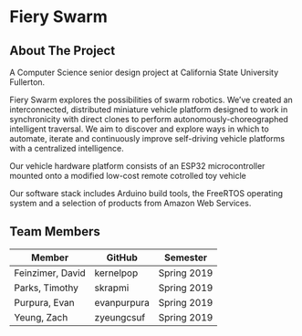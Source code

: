# Fiery Swarm

## About The Project

A Computer Science senior design project at California State University Fullerton.
  
Fiery Swarm explores the possibilities of swarm robotics. We’ve created an interconnected, distributed miniature vehicle platform designed to work in synchronicity with direct clones to perform autonomously-choreographed intelligent traversal. We aim to discover and explore ways in which to automate, iterate and continuously improve self-driving vehicle platforms with a centralized intelligence.
  
Our vehicle hardware platform consists of an ESP32 microcontroller mounted onto a modified low-cost remote cotrolled toy vehicle
 
Our software stack includes Arduino build tools, the FreeRTOS operating system and a selection of products from Amazon Web Services.

## Team Members

| Member           | GitHub      | Semester    |
|------------------|-------------|-------------|
| Feinzimer, David | kernelpop   | Spring 2019 |
| Parks, Timothy   | skrapmi     | Spring 2019 |
| Purpura, Evan    | evanpurpura | Spring 2019 |
| Yeung, Zach      | zyeungcsuf  | Spring 2019 |
